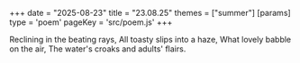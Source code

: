 +++
date = "2025-08-23"
title = "23.08.25"
themes = ["summer"]
[params]
  type = 'poem'
  pageKey = 'src/poem.js'
+++

Reclining in the beating rays,
All toasty slips into a haze,
What lovely babble on the air,
The water's croaks and adults' flairs.
